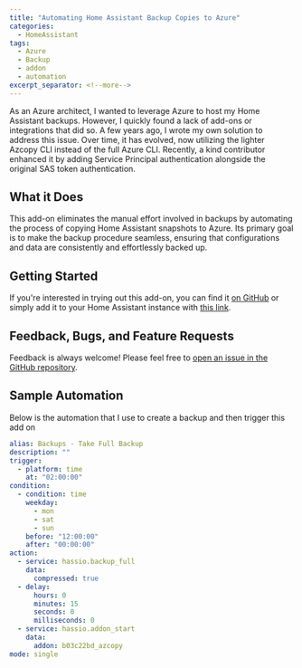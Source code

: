 ```yaml
---
title: "Automating Home Assistant Backup Copies to Azure"
categories:
  - HomeAssistant
tags:
  - Azure
  - Backup
  - addon
  - automation
excerpt_separator: <!--more-->
---
```


As an Azure architect, I wanted to leverage Azure to host my Home Assistant backups. However, I quickly found a lack of add-ons or integrations that did so. A few years ago, I wrote my own solution to address this issue.
Over time, it has evolved, now utilizing the lighter Azcopy CLI instead of the full Azure CLI. Recently, a kind contributor enhanced it by adding Service Principal authentication alongside the original SAS token authentication.

## What it Does

This add-on eliminates the manual effort involved in backups by automating the process of copying Home Assistant snapshots to Azure. Its primary goal is to make the backup procedure seamless, ensuring that configurations and data are consistently and effortlessly backed up.

## Getting Started

If you're interested in trying out this add-on, you can find it [on GitHub](https://github.com/jak119/hassio-backup-azure-blob) or simply add it to your Home Assistant instance with [this link](https://my.home-assistant.io/redirect/supervisor_add_addon_repository/?repository_url=https%3A%2F%2Fgithub.com%2Fjak119%2Fhassio-backup-azure-blob%2F).

## Feedback, Bugs, and Feature Requests

Feedback is always welcome! Please feel free to [open an issue in the GitHub repository](https://github.com/jak119/hassio-backup-azure-blob/issues/new).

## Sample Automation

Below is the automation that I use to create a backup and then trigger this add on

```yaml
alias: Backups - Take Full Backup
description: ""
trigger:
  - platform: time
    at: "02:00:00"
condition:
  - condition: time
    weekday:
      - mon
      - sat
      - sun
    before: "12:00:00"
    after: "00:00:00"
action:
  - service: hassio.backup_full
    data:
      compressed: true
  - delay:
      hours: 0
      minutes: 15
      seconds: 0
      milliseconds: 0
  - service: hassio.addon_start
    data:
      addon: b03c22bd_azcopy
mode: single
```

